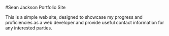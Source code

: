 #Sean Jackson Portfolio Site

This is a simple web site, designed to showcase my progress and proficiencies as a web developer and provide useful contact information for any interested parties.
